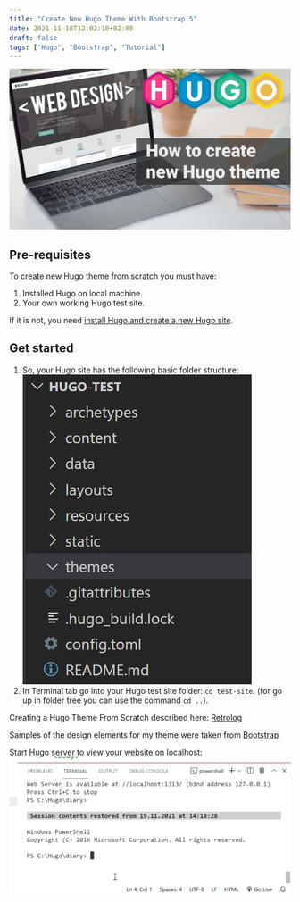 ```yaml
---
title: "Create New Hugo Theme With Bootstrap 5"
date: 2021-11-18T12:02:10+02:00
draft: false
tags: ["Hugo", "Bootstrap", "Tutorial"]
---
```


![How to Create New Hugo Theme](how-to-create-new-hugo-theme.jpg)

## Pre-requisites

To create new Hugo theme from scratch you must have:

1. Installed Hugo on local machine.
2. Your own working Hugo test site.

If it is not, you need [install Hugo and create a new Hugo site](/posts/create-new-hugo-site/).

## Get started

1. So, your Hugo site has the following basic folder structure:
![theme folder in Hugo structure](folder-structure.jpg)
2. In Terminal tab go into your Hugo test site folder: `cd test-site`. (for go up in folder tree you can use the command `cd ..`).

Creating a Hugo Theme From Scratch described here: [Retrolog](https://retrolog.io/blog/creating-a-hugo-theme-from-scratch/)

Samples of the design elements for my theme were taken from [Bootstrap](https://getbootstrap.com/docs/5.1/examples/)

Start Hugo server to view your website on localhost:
![hugo server command in terminal](hugo-server.webp)
